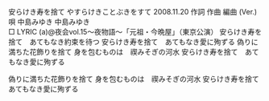 安らけき寿を捨て
やすらけきことぶきをすて
2008.11.20
作詞  作曲  編曲 (Ver.)   唄
中島みゆき   中島みゆき        
□ LYRIC (a)@夜会vol.15～夜物語～「元祖・今晩屋」（東京公演）
安らけき寿を捨て　あてもなき約束を待つ
安らけき寿を捨て　あてもなき愛に殉ずる
偽りに満ちた花飾りを捨て
身を包むものは　禊みそぎの河水
安らけき寿を捨て　あてもなき愛に殉ずる

偽りに満ちた花飾りを捨て
身を包むものは　禊みそぎの河水
安らけき寿を捨て　あてもなき愛に殉ずる